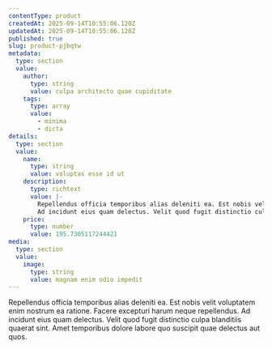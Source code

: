 ```yaml
---
contentType: product
createdAt: 2025-09-14T10:55:06.120Z
updatedAt: 2025-09-14T10:55:06.120Z
published: true
slug: product-pjbqtw
metadata:
  type: section
  value:
    author:
      type: string
      value: culpa architecto quae cupiditate
    tags:
      type: array
      value:
        - minima
        - dicta
details:
  type: section
  value:
    name:
      type: string
      value: voluptas esse id ut
    description:
      type: richtext
      value: |-
        Repellendus officia temporibus alias deleniti ea. Est nobis velit voluptatem enim nostrum ea ratione. Facere excepturi harum neque repellendus.
        Ad incidunt eius quam delectus. Velit quod fugit distinctio culpa blanditiis quaerat sint. Amet temporibus dolore labore quo suscipit quae delectus aut quos.
    price:
      type: number
      value: 195.7305117244421
media:
  type: section
  value:
    image:
      type: string
      value: magnam enim odio impedit
---
```


Repellendus officia temporibus alias deleniti ea. Est nobis velit voluptatem enim nostrum ea ratione. Facere excepturi harum neque repellendus.
Ad incidunt eius quam delectus. Velit quod fugit distinctio culpa blanditiis quaerat sint. Amet temporibus dolore labore quo suscipit quae delectus aut quos.
